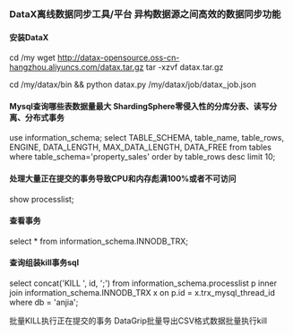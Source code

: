 ###  DataX离线数据同步工具/平台 异构数据源之间高效的数据同步功能

#### 安装DataX
cd /my
wget http://datax-opensource.oss-cn-hangzhou.aliyuncs.com/datax.tar.gz
tar -xzvf datax.tar.gz

cd  /my/datax/bin && python datax.py /my/datax/job/datax_job.json

#### Mysql查询哪些表数据量最大  ShardingSphere零侵入性的分库分表、读写分离、分布式事务
use information_schema;
select TABLE_SCHEMA, table_name, table_rows, ENGINE, DATA_LENGTH, MAX_DATA_LENGTH, DATA_FREE
from tables
where table_schema='property_sales'
order by table_rows desc
limit 10;

#### 处理大量正在提交的事务导致CPU和内存彪满100%或者不可访问
show processlist;

#### 查看事务
select * from information_schema.INNODB_TRX;

#### 查询组装kill事务sql
select concat('KILL ', id, ';')
from information_schema.processlist p
inner join information_schema.INNODB_TRX x on p.id = x.trx_mysql_thread_id
where db = 'anjia';

批量KILL执行正在提交的事务
DataGrip批量导出CSV格式数据批量执行kill
